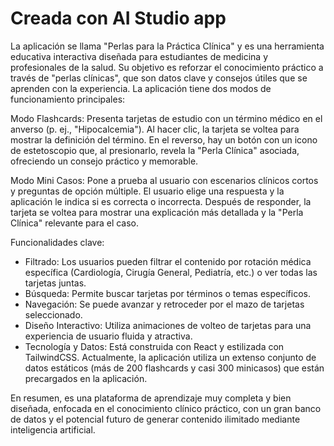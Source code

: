 # Creada con AI Studio app

La aplicación se llama "Perlas para la Práctica Clínica" y es una herramienta educativa interactiva diseñada para estudiantes de medicina y profesionales de la salud. Su objetivo es reforzar el conocimiento práctico a través de "perlas clínicas", que son datos clave y consejos útiles que se aprenden con la experiencia. La aplicación tiene dos modos de funcionamiento principales:

Modo Flashcards:
Presenta tarjetas de estudio con un término médico en el anverso (p. ej., "Hipocalcemia").
Al hacer clic, la tarjeta se voltea para mostrar la definición del término.
En el reverso, hay un botón con un icono de estetoscopio que, al presionarlo, revela la "Perla Clínica" asociada, ofreciendo un consejo práctico y memorable.

Modo Mini Casos:
Pone a prueba al usuario con escenarios clínicos cortos y preguntas de opción múltiple.
El usuario elige una respuesta y la aplicación le indica si es correcta o incorrecta.
Después de responder, la tarjeta se voltea para mostrar una explicación más detallada y la "Perla Clínica" relevante para el caso.

Funcionalidades clave:

* Filtrado: Los usuarios pueden filtrar el contenido por rotación médica específica (Cardiología, Cirugía General, Pediatría, etc.) o ver todas las tarjetas juntas.
* Búsqueda: Permite buscar tarjetas por términos o temas específicos.
* Navegación: Se puede avanzar y retroceder por el mazo de tarjetas seleccionado.
* Diseño Interactivo: Utiliza animaciones de volteo de tarjetas para una experiencia de usuario fluida y atractiva.
* Tecnología y Datos: Está construida con React y estilizada con TailwindCSS. Actualmente, la aplicación utiliza un extenso conjunto de datos estáticos (más de 200 flashcards y casi 300 minicasos) que están precargados en la aplicación.

En resumen, es una plataforma de aprendizaje muy completa y bien diseñada, enfocada en el conocimiento clínico práctico, con un gran banco de datos y el potencial futuro de generar contenido ilimitado mediante inteligencia artificial.
